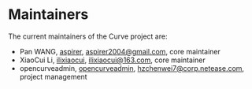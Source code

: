 # Maintainers

The current maintainers of the Curve project are:

* Pan WANG, [aspirer](https://github.com/aspirer), <aspirer2004@gmail.com>, core maintainer
* XiaoCui Li, [ilixiaocui](https://github.com/ilixiaocui), <ilixiaocui@163.com>, core maintainer
* opencurveadmin, [opencurveadmin](https://github.com/opencurveadmin), <hzchenwei7@corp.netease.com>, project management